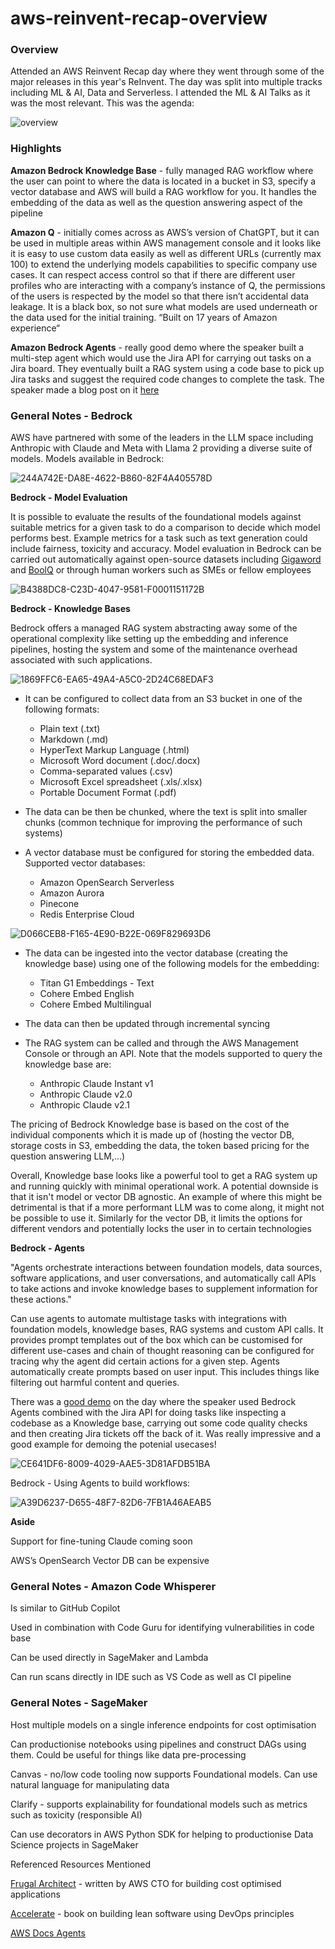 # aws-reinvent-recap-overview

### Overview

Attended an AWS Reinvent Recap day where they went through some of the major releases in this year's ReInvent. The day was split into multiple tracks including ML & AI, Data and Serverless. I attended the ML & AI Talks as it was the most relevant. This was the agenda:

![overview](https://github.com/baldpanda/aws-reinvent-recap-overview/assets/37364932/3b6f3d39-ec84-4c0b-b383-299bd1845277)

### Highlights

**Amazon Bedrock Knowledge Base**  - fully managed RAG workflow where the user can point to where the data is located in a bucket in S3, specify a vector database and AWS will build a RAG workflow for you. It handles the embedding of the data as well as the question answering aspect of the pipeline

**Amazon Q** - initially comes across as AWS’s version of ChatGPT, but it can be used in multiple areas within AWS management console and it looks like it is easy to use custom data easily as well as different URLs (currently max 100) to extend the underlying models capabilities to specific company use cases. It can respect access control so that if there are different user profiles who are interacting with a company’s instance of Q, the permissions of the users is respected by the model so that there isn’t accidental data leakage. It is a black box, so not sure what models are used underneath or the data used for the initial training. “Built on 17 years of Amazon experience“ 

**Amazon Bedrock Agents** - really good demo where the speaker built a multi-step agent which would use the Jira API for carrying out tasks on a Jira board. They eventually built a RAG system using a code base to pick up Jira tasks and suggest the required code changes to complete the task. The speaker made a blog post on it [here](https://makit.net/blog/bedrock-agents-and-knowledge-bases-part-2/)   


### General Notes - Bedrock

AWS have partnered with some of the leaders in the LLM space including Anthropic with Claude and Meta with Llama 2 providing a diverse suite of models. Models available in Bedrock:

![244A742E-DA8E-4622-B860-82F4A405578D](https://github.com/baldpanda/aws-reinvent-recap-overview/assets/37364932/5c24590a-e692-456f-bebb-629d887425c8)


**Bedrock - Model Evaluation**

It is possible to evaluate the results of the foundational models against suitable metrics for a given task to do a comparison to decide which model performs best. Example metrics for a task such as text generation could include fairness, toxicity and accuracy. Model evaluation in Bedrock can be carried out automatically against open-source datasets including [Gigaword](https://huggingface.co/datasets/gigaword) and [BoolQ](https://huggingface.co/datasets/google/boolq) or through human workers such as SMEs or fellow employees

![B4388DC8-C23D-4047-9581-F0001151172B](https://github.com/baldpanda/aws-reinvent-recap-overview/assets/37364932/ec4860eb-3e90-4688-9a68-c5bc32330736)

**Bedrock - Knowledge Bases**

Bedrock offers a managed RAG system abstracting away some of the operational complexity like setting up the embedding and inference pipelines, hosting the system and some of the maintenance overhead associated with such applications. 

![1869FFC6-EA65-49A4-A5C0-2D24C68EDAF3](https://github.com/baldpanda/aws-reinvent-recap-overview/assets/37364932/261436b3-71d7-442b-b20d-df77b37345dc)

* It can be configured to collect data from an S3 bucket in one of the following formats:
  * Plain text (.txt)
  * Markdown (.md)
  * HyperText Markup Language (.html)
  * Microsoft Word document (.doc/.docx)
  * Comma-separated values (.csv)
  * Microsoft Excel spreadsheet (.xls/.xlsx)
  * Portable Document Format (.pdf)
 
* The data can be then be chunked, where the text is split into smaller chunks (common technique for improving the performance of such systems)

* A vector database must be configured for storing the embedded data. Supported vector databases:
  * Amazon OpenSearch Serverless
  * Amazon Aurora
  * Pinecone
  * Redis Enterprise Cloud

![D066CEB8-F165-4E90-B22E-069F829693D6](https://github.com/baldpanda/aws-reinvent-recap-overview/assets/37364932/14231e1b-9b69-4311-aab9-f0e99d72f8da)

* The data can be ingested into the vector database (creating the knowledge base) using one of the following models for the embedding:
  * Titan G1 Embeddings - Text
  * Cohere Embed English
  * Cohere Embed Multilingual
 
* The data can then be updated through incremental syncing

* The RAG system can be called and through the AWS Management Console or through an API. Note that the models supported to query the knowledge base are:
  * Anthropic Claude Instant v1
  * Anthropic Claude v2.0
  * Anthropic Claude v2.1

The pricing of Bedrock Knowledge base is based on the cost of the individual components which it is made up of (hosting the vector DB, storage costs in S3, embedding the data, the token based pricing for the question answering LLM,...)

Overall, Knowledge base looks like a powerful tool to get a RAG system up and running quickly with minimal operational work. A potential downside is that it isn't model or vector DB agnostic. An example of where this might be detrimental is that if a more performant LLM was to come along, it might not be possible to use it. Similarly for the vector DB, it limits the options for different vendors and potentially locks the user in to certain technologies

**Bedrock - Agents**

"Agents orchestrate interactions between foundation models, data sources, software applications, and user conversations, and automatically call APIs to take actions and invoke knowledge bases to supplement information for these actions." 

Can use agents to automate multistage tasks with integrations with foundation models, knowledge bases, RAG systems and custom API calls. It provides prompt templates out of the box which can be customised for different use-cases and chain of thought reasoning can be configured for tracing why the agent did certain actions for a given step. Agents automatically create prompts based on user input. This includes things like filtering out harmful content and queries.


There was a [good demo](https://makit.net/blog/bedrock-agents-and-knowledge-bases-part-2/) on the day where the speaker used Bedrock Agents combined with the Jira API for doing tasks like inspecting a codebase as a Knowledge base, carrying out some code quality checks and then creating Jira tickets off the back of it. Was really impressive and a good example for demoing the potenial usecases!

![CE641DF6-8009-4029-AAE5-3D81AFDB51BA](https://github.com/baldpanda/aws-reinvent-recap-overview/assets/37364932/91e0f66f-f40b-4221-a318-be7cfcfc50c1)

Bedrock - Using Agents to build workflows:

![A39D6237-D655-48F7-82D6-7FB1A46AEAB5](https://github.com/baldpanda/aws-reinvent-recap-overview/assets/37364932/07c6367f-a4ee-42c8-b60d-f4fffdf50e51)

**Aside**

Support for fine-tuning Claude coming soon

AWS’s OpenSearch Vector DB can be expensive

### General Notes - Amazon Code Whisperer

Is similar to GitHub Copilot

Used in combination with Code Guru for identifying vulnerabilities in code base

Can be used directly in SageMaker and Lambda

Can run scans directly in IDE such as VS Code as well as CI pipeline

### General Notes - SageMaker

Host multiple models on a single inference endpoints for cost optimisation

Can productionise notebooks using pipelines and construct DAGs using them. Could be useful for things like data pre-processing

Canvas - no/low code tooling now supports Foundational models. Can use natural language for manipulating data

Clarify - supports explainability for foundational models such as metrics such as toxicity (responsible AI)

Can use decorators in AWS Python SDK for helping to productionise Data Science projects in SageMaker

Referenced Resources Mentioned 

[Frugal Architect](https://www.thefrugalarchitect.com/) - written by AWS CTO for building cost optimised applications

[Accelerate](https://www.amazon.co.uk/Accelerate-Software-Performing-Technology-Organizations/) - book on building lean software using DevOps principles

[AWS Docs Agents](https://docs.aws.amazon.com/bedrock/latest/userguide/agents.html)
